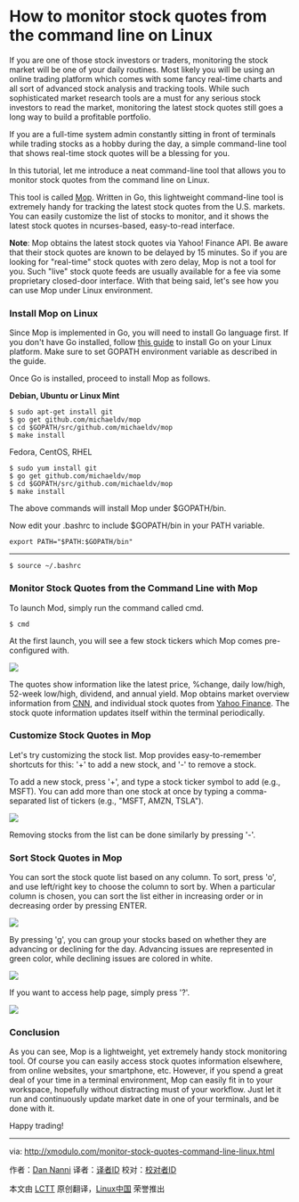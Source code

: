 How to monitor stock quotes from the command line on Linux
================================================================================
If you are one of those stock investors or traders, monitoring the stock market will be one of your daily routines. Most likely you will be using an online trading platform which comes with some fancy real-time charts and all sort of advanced stock analysis and tracking tools. While such sophisticated market research tools are a must for any serious stock investors to read the market, monitoring the latest stock quotes still goes a long way to build a profitable portfolio.

If you are a full-time system admin constantly sitting in front of terminals while trading stocks as a hobby during the day, a simple command-line tool that shows real-time stock quotes will be a blessing for you.

In this tutorial, let me introduce a neat command-line tool that allows you to monitor stock quotes from the command line on Linux.

This tool is called [Mop][1]. Written in Go, this lightweight command-line tool is extremely handy for tracking the latest stock quotes from the U.S. markets. You can easily customize the list of stocks to monitor, and it shows the latest stock quotes in ncurses-based, easy-to-read interface.

**Note**: Mop obtains the latest stock quotes via Yahoo! Finance API. Be aware that their stock quotes are known to be delayed by 15 minutes. So if you are looking for "real-time" stock quotes with zero delay, Mop is not a tool for you. Such "live" stock quote feeds are usually available for a fee via some proprietary closed-door interface. With that being said, let's see how you can use Mop under Linux environment.

### Install Mop on Linux ###

Since Mop is implemented in Go, you will need to install Go language first. If you don't have Go installed, follow [this guide][2] to install Go on your Linux platform. Make sure to set GOPATH environment variable as described in the guide.

Once Go is installed, proceed to install Mop as follows.

**Debian, Ubuntu or Linux Mint**

    $ sudo apt-get install git
    $ go get github.com/michaeldv/mop
    $ cd $GOPATH/src/github.com/michaeldv/mop
    $ make install

Fedora, CentOS, RHEL

    $ sudo yum install git
    $ go get github.com/michaeldv/mop
    $ cd $GOPATH/src/github.com/michaeldv/mop
    $ make install

The above commands will install Mop under $GOPATH/bin.

Now edit your .bashrc to include $GOPATH/bin in your PATH variable.

    export PATH="$PATH:$GOPATH/bin"

----------

    $ source ~/.bashrc 

### Monitor Stock Quotes from the Command Line with Mop ###

To launch Mod, simply run the command called cmd.

    $ cmd 

At the first launch, you will see a few stock tickers which Mop comes pre-configured with.

![](https://farm6.staticflickr.com/5749/20018949104_c8c64e0e06_c.jpg)

The quotes show information like the latest price, %change, daily low/high, 52-week low/high, dividend, and annual yield. Mop obtains market overview information from [CNN][3], and individual stock quotes from [Yahoo Finance][4]. The stock quote information updates itself within the terminal periodically.

### Customize Stock Quotes in Mop ###

Let's try customizing the stock list. Mop provides easy-to-remember shortcuts for this: '+' to add a new stock, and '-' to remove a stock.

To add a new stock, press '+', and type a stock ticker symbol to add (e.g., MSFT). You can add more than one stock at once by typing a comma-separated list of tickers (e.g., "MSFT, AMZN, TSLA").

![](https://farm1.staticflickr.com/636/20648164441_642ae33a22_c.jpg)

Removing stocks from the list can be done similarly by pressing '-'.

### Sort Stock Quotes in Mop ###

You can sort the stock quote list based on any column. To sort, press 'o', and use left/right key to choose the column to sort by. When a particular column is chosen, you can sort the list either in increasing order or in decreasing order by pressing ENTER.

![](https://farm1.staticflickr.com/724/20648164481_15631eefcf_c.jpg)

By pressing 'g', you can group your stocks based on whether they are advancing or declining for the day. Advancing issues are represented in green color, while declining issues are colored in white.

![](https://c2.staticflickr.com/6/5633/20615252696_a5bd44d3aa_b.jpg)

If you want to access help page, simply press '?'.

![](https://farm1.staticflickr.com/573/20632365342_da196b657f_c.jpg)

### Conclusion ###

As you can see, Mop is a lightweight, yet extremely handy stock monitoring tool. Of course you can easily access stock quotes information elsewhere, from online websites, your smartphone, etc. However, if you spend a great deal of your time in a terminal environment, Mop can easily fit in to your workspace, hopefully without distracting must of your workflow. Just let it run and continuously update market date in one of your terminals, and be done with it.

Happy trading!

--------------------------------------------------------------------------------

via: http://xmodulo.com/monitor-stock-quotes-command-line-linux.html

作者：[Dan Nanni][a]
译者：[译者ID](https://github.com/译者ID)
校对：[校对者ID](https://github.com/校对者ID)

本文由 [LCTT](https://github.com/LCTT/TranslateProject) 原创翻译，[Linux中国](https://linux.cn/) 荣誉推出

[a]:http://xmodulo.com/author/nanni
[1]:https://github.com/michaeldv/mop
[2]:http://ask.xmodulo.com/install-go-language-linux.html
[3]:http://money.cnn.com/data/markets/
[4]:http://finance.yahoo.com/